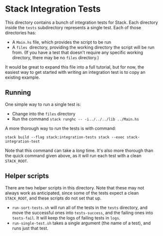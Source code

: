 # Stack Integration Tests

This directory contains a bunch of integration tests for Stack. Each
directory inside the `tests` subdirectory represents a single
test. Each of those directories has:

* A `Main.hs` file, which provides the script to be run
* A `files `directory, providing the working directory the script will
  be run from. (If you have a test that doesn't require any specific
  working directory, there may be no `files` directory.)

It would be great to expand this file into a full tutorial, but for
now, the easiest way to get started with writing an integration test
is to copy an existing example.

## Running

One simple way to run a single test is:

* Change into the `files` directory
* Run the command `stack runghc -- -i../../../lib ../Main.hs`

A more thorough way to run the tests is with command:

~~~text
stack build --flag stack:integration-tests stack --exec stack-integration-test
~~~

Note that this command can take a _long_ time. It's also more thorough
than the quick command given above, as it will run each test with a
clean `STACK_ROOT`.

## Helper scripts

There are two helper scripts in this directory. Note that these may
not always work as anticipated, since some of the tests expect a clean
`STACK_ROOT`, and these scripts do not set that up.

* `run-sort-tests.sh` will run all of the tests in the `tests`
  directory, and move the successful ones into `tests-success`, and
  the failing ones into `tests-fail`. It will keep the logs of failing
  tests in `logs`.
* `run-single-test.sh` takes a single argument (the name of a test),
  and runs just that test.
